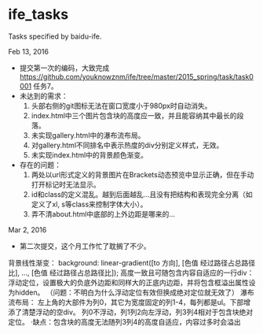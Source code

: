 # ife_tasks
Tasks specified by baidu-ife.

Feb 13, 2016
- 提交第一次的编码，大致完成
https://github.com/youknowznm/ife/tree/master/2015_spring/task/task0001 
任务7。
- 未达到的需求：
  1. 头部右侧的git图标无法在窗口宽度小于980px时自动消失。
  2. index.html中三个图片包含块的高度应一致，并且能容纳其中最长的段落。
  3. 未实现gallery.html中的瀑布流布局。
  4. 对gallery.html不同排名中表示热度的div分别定义样式，无效。
  5. 未实现index.html中的背景颜色渐变。
- 存在的问题：  
  1. 两处以url形式定义的背景图片在Brackets动态预览中显示正确，但在手动打开标记时无法显示。
  2. id和class的定义混乱。越到后面越乱…且没有把结构和表现完全分离（如定义了xl, s等class来控制字体大小）。
  3. 弄不清about.html中底部的上外边距是哪来的…

Mar 2, 2016
- 第二次提交，这个月工作忙了耽搁了不少。

背景线性渐变：
	background: linear-gradient([to 方向], [色值 经过路径占总路径比], ..., [色值 经过路径占总路径比]);
高度一致且可随包含内容自适应的一行div：
	浮动定位，设置极大的负底外边距和同样大的正底内边距，并将包含框溢出属性设为hidden。
	（问题：不明白为什么浮动定位有效但换成绝对定位就无效了）
瀑布流布局：
    左上角的大部件为列0，其它为宽度固定的列1-4，每列都是ul。下部增添了清楚浮动的空div。
    列0不浮动，列1列2向左浮动，列3列4相对于包含块绝对定位。
    ·缺点：包含块的高度无法随列3列4的高度自适应，内容过多时会溢出
